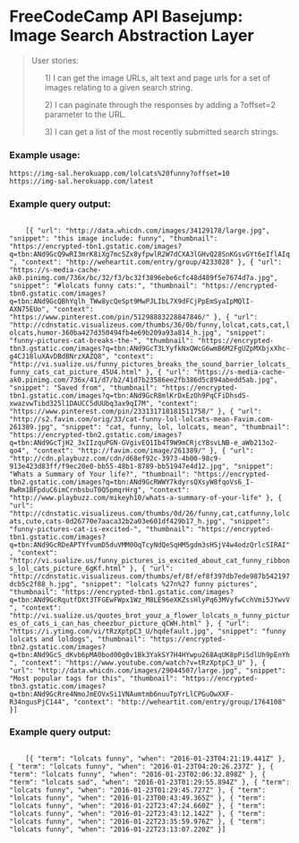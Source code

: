 <h1 class="header">FreeCodeCamp API Basejump: Image Search Abstraction Layer</h1>

<blockquote>
	User stories:
	<ul>1) I can get the image URLs, alt text and page urls for a set of images relating to a given search string.</ul>
	<ul>2) I can paginate through the responses by adding a ?offset=2 parameter to the URL.</ul>
	<ul>3) I can get a list of the most recently submitted search strings.</ul>
</blockquote>

<h3>Example usage:</h3>
<code>https://img-sal.herokuapp.com/lolcats%20funny?offset=10</code>
<br>
<code>https://img-sal.herokuapp.com/latest</code>
<br>
<h3>Example query output:</h3>
<code>
	[{ "url": "http://data.whicdn.com/images/34129178/large.jpg", "snippet": "this image include: funny", "thumbnail": "https://encrypted-tbn1.gstatic.com/images?q=tbn:ANd9GcQ9wRI3mrK8iXg7mcSZx8yfpwlR2W7dCXA3lGHvQ28SnKGsvGYt6eIflAIq", "context": "http://weheartit.com/entry/group/4233028" }, { "url": "https://s-media-cache-ak0.pinimg.com/736x/bc/32/f3/bc32f3896ebe6cfc48d489f5e7674d7a.jpg", "snippet": "#lolcats funny cats:", "thumbnail": "https://encrypted-tbn0.gstatic.com/images?q=tbn:ANd9GcQBhYqlh_TWw8ycQeSpt9MwPJLIbL7X9dFCjPpEmSyaIpMQlI-AXN75EUo", "context": "https://www.pinterest.com/pin/51298883228847846/" }, { "url": "http://cdnstatic.visualizeus.com/thumbs/36/0b/funny,lolcat,cats,cat,lolcats,humor-360ba427d350494fb4e69b209a93a814_h.jpg", "snippet": "funny-pictures-cat-breaks-the-", "thumbnail": "https://encrypted-tbn3.gstatic.com/images?q=tbn:ANd9GcT3LYyfkNxQWcG6wmB6M2FgUZpMXbjxXhc-g4CJ18luXAvDBdBNrzXAZQ8", "context": "http://vi.sualize.us/funny_pictures_breaks_the_sound_barrier_lolcats_funny_cats_cat_picture_45U4.html" }, { "url": "https://s-media-cache-ak0.pinimg.com/736x/41/d7/b2/41d7b23586ee2fb386d5c894abedd5ab.jpg", "snippet": "Saved from", "thumbnail": "https://encrypted-tbn1.gstatic.com/images?q=tbn:ANd9GcR8mlKrDxEzOh9PqCFiDhsdS-xwazvwTibd325l1DAUCC5dUUbq3ax9qI7M", "context": "https://www.pinterest.com/pin/233131718181511758/" }, { "url": "http://s2.favim.com/orig/33/cat-funny-lol-lolcats-mean-Favim.com-261389.jpg", "snippet": "cat, funny, lol, lolcats, mean", "thumbnail": "https://encrypted-tbn2.gstatic.com/images?q=tbn:ANd9GcTjH2_3xIIzquPGN-GVgivEQ1Ib4T9W9mCRjcYBsvLNB-e_aWb213o2-qo4", "context": "http://favim.com/image/261389/" }, { "url": "http://cdn.playbuzz.com/cdn/d68ef92c-3973-4b00-98c9-913e423d83ff/f9ec20e0-bb55-48b1-8789-bb51947e4d12.jpg", "snippet": "Whats a Summary of Your life?", "thumbnail": "https://encrypted-tbn2.gstatic.com/images?q=tbn:ANd9GcRWWY7kdyrsQXsyW8fqoVs6_I-RwRm1BFpduC6imCrnbsbuT0Q5pmqrHrg", "context": "http://www.playbuzz.com/mikeyh10/whats-a-summary-of-your-life" }, { "url": "http://cdnstatic.visualizeus.com/thumbs/0d/26/funny,cat,catfunny,lolcats,cute,cats-0d26770e7aaca32b2a03e601df429b17_h.jpg", "snippet": "funny-pictures-cat-is-excited-", "thumbnail": "https://encrypted-tbn1.gstatic.com/images?q=tbn:ANd9GcRDeAPTYfvumD5duVMM0OqTcyNdQeSqHM5gdm3sHSjV4w4odzQrlcSIRAI", "context": "http://vi.sualize.us/funny_pictures_is_excited_about_cat_funny_ribbons_lol_cats_picture_6gKf.html" }, { "url": "http://cdnstatic.visualizeus.com/thumbs/ef/8f/ef8f397db7ede987b542197dcb5c2f88_h.jpg", "snippet": "lolcats %27n%27 funny pictures", "thumbnail": "https://encrypted-tbn1.gstatic.com/images?q=tbn:ANd9GcRqutfDXt3TFGEwFWpx1Wz_M8LE96eXKZssHlyPq63MVyfwCchVmi5JYwvV", "context": "http://vi.sualize.us/quotes_brot_youz_a_flower_lolcats_n_funny_pictures_of_cats_i_can_has_cheezbur_picture_qCWH.html" }, { "url": "https://i.ytimg.com/vi/tRzXptpC3_U/hqdefault.jpg", "snippet": "funny lolcats and loldogs", "thumbnail": "https://encrypted-tbn2.gstatic.com/images?q=tbn:ANd9GcS_dKvb6pMA0bod00g0v1Bk3YakSY7H4HYwpu268AqUK8pPiSdlUh9pEnYh", "context": "https://www.youtube.com/watch?v=tRzXptpC3_U" }, { "url": "http://data.whicdn.com/images/29044507/large.jpg", "snippet": "Most popular tags for this", "thumbnail": "https://encrypted-tbn3.gstatic.com/images?q=tbn:ANd9GcRre4NmoJmEOVxSi1VNAumtmb6nuuTpYrLlCPGuOwXXF-R34ngusPjC144", "context": "http://weheartit.com/entry/group/1764108" }]
</code>
<h3>Example query output:</h3>
<code>
	[{ "term": "lolcats funny", "when": "2016-01-23T04:21:19.441Z" }, { "term": "lolcats funny", "when": "2016-01-23T04:20:26.237Z" }, { "term": "lolcats funny", "when": "2016-01-23T02:06:32.898Z" }, { "term": "lolcats sad", "when": "2016-01-23T01:29:55.894Z" }, { "term": "lolcats funny", "when": "2016-01-23T01:29:45.727Z" }, { "term": "lolcats funny", "when": "2016-01-23T00:43:49.365Z" }, { "term": "lolcats funny", "when": "2016-01-22T23:47:24.660Z" }, { "term": "lolcats funny", "when": "2016-01-22T23:43:12.142Z" }, { "term": "lolcats funny", "when": "2016-01-22T23:35:59.976Z" }, { "term": "lolcats funny", "when": "2016-01-22T23:13:07.220Z" }]
</code>
